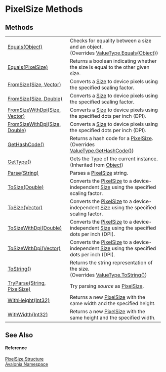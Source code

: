 # PixelSize Methods




## Methods
<table>
<tr>
<td><a href="M_Avalonia_PixelSize_Equals_1">Equals(Object)</a></td>
<td>Checks for equality between a size and an object.<br />(Overrides <a href="https://learn.microsoft.com/dotnet/api/system.valuetype.equals" target="_blank" rel="noopener noreferrer">ValueType.Equals(Object)</a>)</td>
</tr>
<tr>
<td><a href="M_Avalonia_PixelSize_Equals">Equals(PixelSize)</a></td>
<td>Returns a boolean indicating whether the size is equal to the other given size.</td>
</tr>
<tr>
<td><a href="M_Avalonia_PixelSize_FromSize">FromSize(Size, Vector)</a></td>
<td>Converts a <a href="T_Avalonia_Size">Size</a> to device pixels using the specified scaling factor.</td>
</tr>
<tr>
<td><a href="M_Avalonia_PixelSize_FromSize_1">FromSize(Size, Double)</a></td>
<td>Converts a <a href="T_Avalonia_Size">Size</a> to device pixels using the specified scaling factor.</td>
</tr>
<tr>
<td><a href="M_Avalonia_PixelSize_FromSizeWithDpi">FromSizeWithDpi(Size, Vector)</a></td>
<td>Converts a <a href="T_Avalonia_Size">Size</a> to device pixels using the specified dots per inch (DPI).</td>
</tr>
<tr>
<td><a href="M_Avalonia_PixelSize_FromSizeWithDpi_1">FromSizeWithDpi(Size, Double)</a></td>
<td>Converts a <a href="T_Avalonia_Size">Size</a> to device pixels using the specified dots per inch (DPI).</td>
</tr>
<tr>
<td><a href="M_Avalonia_PixelSize_GetHashCode">GetHashCode()</a></td>
<td>Returns a hash code for a <a href="T_Avalonia_PixelSize">PixelSize</a>.<br />(Overrides <a href="https://learn.microsoft.com/dotnet/api/system.valuetype.gethashcode" target="_blank" rel="noopener noreferrer">ValueType.GetHashCode()</a>)</td>
</tr>
<tr>
<td><a href="https://learn.microsoft.com/dotnet/api/system.object.gettype" target="_blank" rel="noopener noreferrer">GetType()</a></td>
<td>Gets the <a href="https://learn.microsoft.com/dotnet/api/system.type" target="_blank" rel="noopener noreferrer">Type</a> of the current instance.<br />(Inherited from <a href="https://learn.microsoft.com/dotnet/api/system.object" target="_blank" rel="noopener noreferrer">Object</a>)</td>
</tr>
<tr>
<td><a href="M_Avalonia_PixelSize_Parse">Parse(String)</a></td>
<td>Parses a <a href="T_Avalonia_PixelSize">PixelSize</a> string.</td>
</tr>
<tr>
<td><a href="M_Avalonia_PixelSize_ToSize_1">ToSize(Double)</a></td>
<td>Converts the <a href="T_Avalonia_PixelSize">PixelSize</a> to a device-independent <a href="T_Avalonia_Size">Size</a> using the specified scaling factor.</td>
</tr>
<tr>
<td><a href="M_Avalonia_PixelSize_ToSize">ToSize(Vector)</a></td>
<td>Converts the <a href="T_Avalonia_PixelSize">PixelSize</a> to a device-independent <a href="T_Avalonia_Size">Size</a> using the specified scaling factor.</td>
</tr>
<tr>
<td><a href="M_Avalonia_PixelSize_ToSizeWithDpi_1">ToSizeWithDpi(Double)</a></td>
<td>Converts the <a href="T_Avalonia_PixelSize">PixelSize</a> to a device-independent <a href="T_Avalonia_Size">Size</a> using the specified dots per inch (DPI).</td>
</tr>
<tr>
<td><a href="M_Avalonia_PixelSize_ToSizeWithDpi">ToSizeWithDpi(Vector)</a></td>
<td>Converts the <a href="T_Avalonia_PixelSize">PixelSize</a> to a device-independent <a href="T_Avalonia_Size">Size</a> using the specified dots per inch (DPI).</td>
</tr>
<tr>
<td><a href="M_Avalonia_PixelSize_ToString">ToString()</a></td>
<td>Returns the string representation of the size.<br />(Overrides <a href="https://learn.microsoft.com/dotnet/api/system.valuetype.tostring" target="_blank" rel="noopener noreferrer">ValueType.ToString()</a>)</td>
</tr>
<tr>
<td><a href="M_Avalonia_PixelSize_TryParse">TryParse(String, PixelSize)</a></td>
<td>Try parsing <em>source</em> as <a href="T_Avalonia_PixelSize">PixelSize</a>.</td>
</tr>
<tr>
<td><a href="M_Avalonia_PixelSize_WithHeight">WithHeight(Int32)</a></td>
<td>Returns a new <a href="T_Avalonia_PixelSize">PixelSize</a> with the same width and the specified height.</td>
</tr>
<tr>
<td><a href="M_Avalonia_PixelSize_WithWidth">WithWidth(Int32)</a></td>
<td>Returns a new <a href="T_Avalonia_PixelSize">PixelSize</a> with the same height and the specified width.</td>
</tr>
</table>

## See Also


#### Reference
<a href="T_Avalonia_PixelSize">PixelSize Structure</a>  
<a href="N_Avalonia">Avalonia Namespace</a>  

